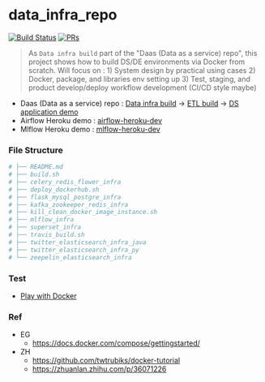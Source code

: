 # data_infra_repo
[![Build Status](https://travis-ci.org/yennanliu/data_infra_repo.svg?branch=master)](https://travis-ci.org/yennanliu/data_infra_repo)
[![PRs](https://img.shields.io/badge/PRs-welcome-6574cd.svg)](https://github.com/yennanliu/data_infra_repo/pulls)

> As `Data infra build` part of the "Daas (Data as a service) repo", this project shows how to build DS/DE environments via Docker from scratch. Will focus on : 1) System design by practical using cases 2) Docker, package, and libraries env setting up 3) Test, staging, and product develop/deploy workflow development (CI/CD style maybe)

* Daas (Data as a service) repo :  [Data infra build](https://github.com/yennanliu/data_infra_repo) -> [ETL build](https://github.com/yennanliu/XJob) -> [DS application demo](https://github.com/yennanliu/analysis)
* Airflow Heroku demo : [airflow-heroku-dev](https://github.com/yennanliu/airflow-heroku-dev)
* Mlflow Heroku demo : [mlflow-heroku-dev](https://github.com/yennanliu/mlflow-heroku-dev)

### File Structure 
```bash
# ├── README.md
# ├── build.sh
# ├── celery_redis_flower_infra
# ├── deploy_dockerhub.sh
# ├── flask_mysql_postgre_infra
# ├── kafka_zookeeper_redis_infra
# ├── kill_clean_docker_image_instance.sh
# ├── mlflow_infra
# ├── superset_infra
# ├── travis_build.sh
# ├── twitter_elasticsearch_infra_java
# ├── twitter_elasticsearch_infra_py
# └── zeepelin_elasticsearch_infra
```
### Test 
- [Play with Docker](https://labs.play-with-docker.com/)

### Ref 
- EG
	- https://docs.docker.com/compose/gettingstarted/
- ZH 
	- https://github.com/twtrubiks/docker-tutorial
	- https://zhuanlan.zhihu.com/p/36071226
